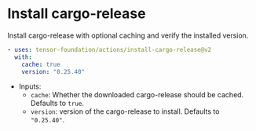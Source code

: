 # Install cargo-release

Install cargo-release with optional caching and verify the installed version.

```yaml
- uses: tensor-foundation/actions/install-cargo-release@v2
  with:
    cache: true
    version: "0.25.40"
```

- Inputs:
  - `cache`: Whether the downloaded cargo-release should be cached. Defaults to `true`.
  - `version`: version of the cargo-release to install. Defaults to `"0.25.40"`.
